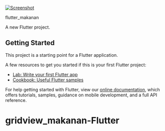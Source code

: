<a href="https://media.giphy.com/media/LLxGRF5fNR7Xg9eh0z/giphy.gif"><img src="https://media.giphy.com/media/LLxGRF5fNR7Xg9eh0z/giphy.gif" title="Screenshot"/></a>

flutter_makanan

A new Flutter project.

## Getting Started

This project is a starting point for a Flutter application.

A few resources to get you started if this is your first Flutter project:

- [Lab: Write your first Flutter app](https://flutter.dev/docs/get-started/codelab)
- [Cookbook: Useful Flutter samples](https://flutter.dev/docs/cookbook)

For help getting started with Flutter, view our
[online documentation](https://flutter.dev/docs), which offers tutorials,
samples, guidance on mobile development, and a full API reference.
# gridview_makanan-Flutter
